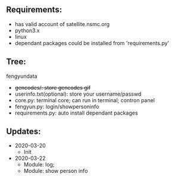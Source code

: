 ## Requirements:
+ has valid account of satellite.nsmc.org
+ python3.x
+ linux
+ dependant packages could be installed from 'requirements.py'


## Tree:
fengyundata
+ ~~gencodes/: store gencodes gif~~
+ userinfo.txt(optional): store your username/passwd
+ core.py: terminal core; can run in terminal; contron panel
+ fengyun.py: login/showpersoninfo
+ requirements.py: auto install dependant packages


## Updates:
+ 2020-03-20
  + Init
+ 2020-03-22 
  + Module: log; 
  + Module: show person info



